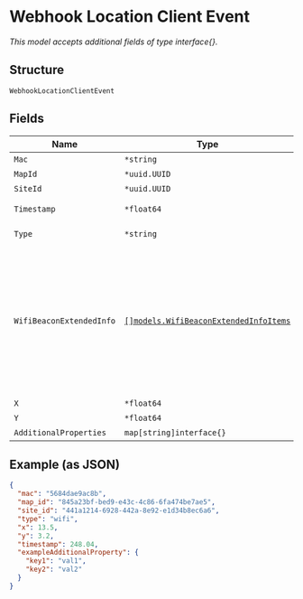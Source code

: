 
# Webhook Location Client Event

*This model accepts additional fields of type interface{}.*

## Structure

`WebhookLocationClientEvent`

## Fields

| Name | Type | Tags | Description |
|  --- | --- | --- | --- |
| `Mac` | `*string` | Optional | - |
| `MapId` | `*uuid.UUID` | Optional | - |
| `SiteId` | `*uuid.UUID` | Optional | - |
| `Timestamp` | `*float64` | Optional | Epoch (seconds) |
| `Type` | `*string` | Optional | **Default**: `"wifi"` |
| `WifiBeaconExtendedInfo` | [`[]models.WifiBeaconExtendedInfoItems`](../../doc/models/wifi-beacon-extended-info-items.md) | Optional | Optional, list of extended beacon info packets heard from the client, frame and sequence control included with the payload |
| `X` | `*float64` | Optional | x, in meter |
| `Y` | `*float64` | Optional | y, in meter |
| `AdditionalProperties` | `map[string]interface{}` | Optional | - |

## Example (as JSON)

```json
{
  "mac": "5684dae9ac8b",
  "map_id": "845a23bf-bed9-e43c-4c86-6fa474be7ae5",
  "site_id": "441a1214-6928-442a-8e92-e1d34b8ec6a6",
  "type": "wifi",
  "x": 13.5,
  "y": 3.2,
  "timestamp": 248.04,
  "exampleAdditionalProperty": {
    "key1": "val1",
    "key2": "val2"
  }
}
```

